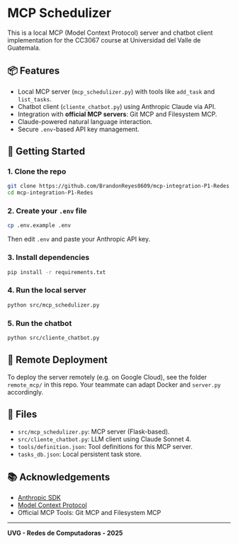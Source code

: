# MCP Schedulizer

This is a local MCP (Model Context Protocol) server and chatbot client implementation for the CC3067 course at Universidad del Valle de Guatemala.

## 📦 Features

- Local MCP server (`mcp_schedulizer.py`) with tools like `add_task` and `list_tasks`.
- Chatbot client (`cliente_chatbot.py`) using Anthropic Claude via API.
- Integration with **official MCP servers**: Git MCP and Filesystem MCP.
- Claude-powered natural language interaction.
- Secure `.env`-based API key management.

## 🚀 Getting Started

### 1. Clone the repo

```bash
git clone https://github.com/BrandonReyes0609/mcp-integration-P1-Redes.git
cd mcp-integration-P1-Redes
```

### 2. Create your `.env` file

```bash
cp .env.example .env
```

Then edit `.env` and paste your Anthropic API key.

### 3. Install dependencies

```bash
pip install -r requirements.txt
```

### 4. Run the local server

```bash
python src/mcp_schedulizer.py
```

### 5. Run the chatbot

```bash
python src/cliente_chatbot.py
```

## 🧠 Remote Deployment

To deploy the server remotely (e.g. on Google Cloud), see the folder `remote_mcp/` in this repo. Your teammate can adapt Docker and `server.py` accordingly.

## 📄 Files

- `src/mcp_schedulizer.py`: MCP server (Flask-based).
- `src/cliente_chatbot.py`: LLM client using Claude Sonnet 4.
- `tools/definition.json`: Tool definitions for this MCP server.
- `tasks_db.json`: Local persistent task store.

## 📚 Acknowledgements

- [Anthropic SDK](https://github.com/anthropics/anthropic-sdk-python)
- [Model Context Protocol](https://modelcontextprotocol.io/docs/learn/)
- Official MCP Tools: Git MCP and Filesystem MCP

---

**UVG - Redes de Computadoras - 2025**